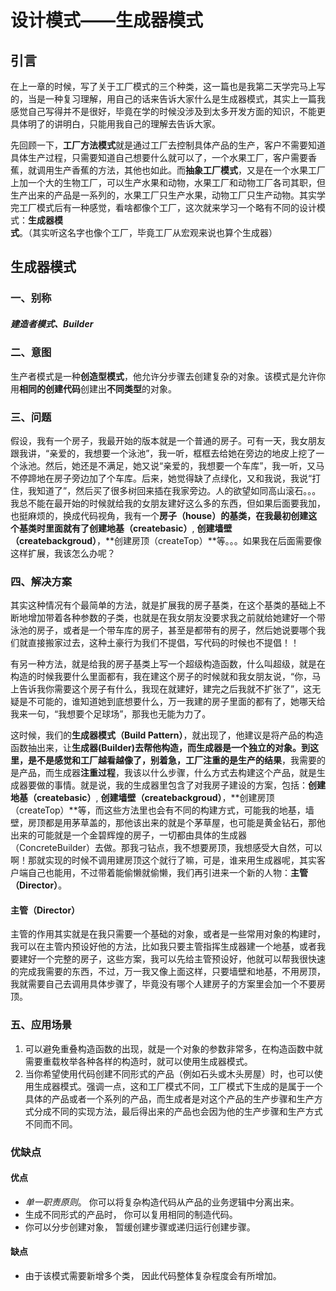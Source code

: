 # 设计模式——生成器模式

## 引言

在上一章的时候，写了关于工厂模式的三个种类，这一篇也是我第二天学完马上写的，当是一种复习理解，用自己的话来告诉大家什么是生成器模式，其实上一篇我感觉自己写得并不是很好，毕竟在学的时候没涉及到太多开发方面的知识，不能更具体明了的讲明白，只能用我自己的理解去告诉大家。

先回顾一下，**工厂方法模式**就是通过工厂去控制具体产品的生产，客户不需要知道具体生产过程，只需要知道自己想要什么就可以了，一个水果工厂，客户需要香蕉，就调用生产香蕉的方法，其他也如此。而**抽象工厂模式**，又是在一个水果工厂上加一个大的生物工厂，可以生产水果和动物，水果工厂和动物工厂各司其职，但生产出来的产品是一系列的，水果工厂只生产水果，动物工厂只生产动物。其实学完工厂模式后有一种感觉，看啥都像个工厂，这次就来学习一个略有不同的设计模式：**生成器模式**。（其实听这名字也像个工厂，毕竟工厂从宏观来说也算个生成器）

## 生成器模式

### 一、别称

##### **建造者模式、Builder**

### 二、意图

生产者模式是一种**创造型模式**，他允许分步骤去创建复杂的对象。该模式是允许你用**相同的创建代码**创建出**不同类型**的对象。

### 三、问题

假设，我有一个房子，我最开始的版本就是一个普通的房子。可有一天，我女朋友跟我讲，“亲爱的，我想要一个泳池”，我一听，框框去给她在旁边的地皮上挖了一个泳池。然后，她还是不满足，她又说“亲爱的，我想要一个车库”，我一听，又马不停蹄地在房子旁边加了个车库。后来，她觉得缺了点绿化，又和我说，我说“打住，我知道了”，然后买了很多树回来插在我家旁边。人的欲望如同高山滚石。。。我总不能在最开始的时候就给我的女朋友建好这么多的东西，但如果后面要我加，也挺麻烦的，换成代码视角，我有一个**房子（house）**的基类，在我最初创建这个基类时里面就有了**创建地基（createbasic）**, **创建墙壁（createbackgroud）**，**创建房顶（createTop）**等。。。如果我在后面需要像这样扩展，我该怎么办呢？

### 四、解决方案

其实这种情况有个最简单的方法，就是扩展我的房子基类，在这个基类的基础上不断地增加带着各种参数的子类，也就是在我女朋友没要求我之前就给她建好一个带泳池的房子，或者是一个带车库的房子，甚至是都带有的房子，然后她说要哪个我们就直接搬家过去，这种土豪行为我们不提倡，写代码的时候也不提倡！！

有另一种方法，就是给我的房子基类上写一个超级构造函数，什么叫超级，就是在构造的时候我要什么里面都有，我在建这个房子的时候就和我女朋友说，“你，马上告诉我你需要这个房子有什么，我现在就建好，建完之后我就不扩张了”，这无疑是不可能的，谁知道她到底想要什么，万一我建的房子里面的都有了，她哪天给我来一句，“我想要个足球场”，那我也无能为力了。

这时候，我们的**生成器模式（Build Pattern）**，就出现了，他建议是将产品的构造函数抽出来，让**生成器(Builder)**去帮他构造，而生成器是一个独立的对象。到这里，是不是感觉和工厂越看越像了，别着急，工厂注重的是**生产的结果**，我需要的是产品，而生成器**注重过程**，我该以什么步骤，什么方式去构建这个产品，就是生成器要做的事情。就是说，我的生成器里包含了对我房子建设的方案，包括：**创建地基（createbasic）**, **创建墙壁（createbackgroud）**，**创建房顶（createTop）**等，而这些方法里也会有不同的构建方式，可能我的地基，墙壁，房顶都是用茅草盖的，那他该出来的就是个茅草屋，也可能是黄金钻石，那他出来的可能就是一个金碧辉煌的房子，一切都由具体的生成器（ConcreteBuilder）去做。那我刁钻点，我不想要房顶，我想感受大自然，可以啊！那就实现的时候不调用建房顶这个就行了嘛，可是，谁来用生成器呢，其实客户端自己也能用，不过带着能偷懒就偷懒，我们再引进来一个新的人物：**主管（Director）**。

#### 主管（Director）

主管的作用其实就是在我只需要一个基础的对象，或者是一些常用对象的构建时，我可以在主管内预设好他的方法，比如我只要主管指挥生成器建一个地基，或者我要建好一个完整的房子，这些方案，我可以先给主管预设好，他就可以帮我很快速的完成我需要的东西，不过，万一我又像上面这样，只要墙壁和地基，不用房顶，我就需要自己去调用具体步骤了，毕竟没有哪个人建房子的方案里会加一个不要房顶。

### 五、应用场景

1. 可以避免重叠构造函数的出现，就是一个对象的参数非常多，在构造函数中就需要重载枚举各种各样的构造时，就可以使用生成器模式。
2. 当你希望使用代码创建不同形式的产品（例如石头或木头房屋）时，也可以使用生成器模式。强调一点，这和工厂模式不同，工厂模式下生成的是属于一个具体的产品或者一个系列的产品，而生成者是对这个产品的生产步骤和生产方式分成不同的实现方法，最后得出来的产品也会因为他的生产步骤和生产方式不同而不同。

### 优缺点

#### 优点

- *单一职责原则*。 你可以将复杂构造代码从产品的业务逻辑中分离出来。
- 生成不同形式的产品时， 你可以复用相同的制造代码。
- 你可以分步创建对象， 暂缓创建步骤或递归运行创建步骤。

#### 缺点

- 由于该模式需要新增多个类， 因此代码整体复杂程度会有所增加。

